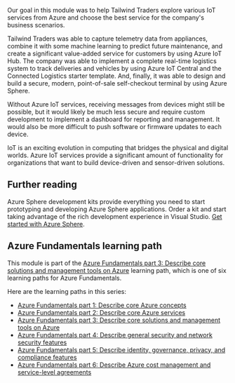 Our goal in this module was to help Tailwind Traders explore various IoT services from Azure and choose the best service for the company's business scenarios.

Tailwind Traders was able to capture telemetry data from appliances, combine it with some machine learning to predict future maintenance, and create a significant value-added service for customers by using Azure IoT Hub.   The company was able to implement a complete real-time logistics system to track deliveries and vehicles by using Azure IoT Central and the Connected Logistics starter template.  And, finally, it was able to design and build a secure, modern, point-of-sale self-checkout terminal by using Azure Sphere.

Without Azure IoT services, receiving messages from devices might still be possible, but it would likely be much less secure and require custom development to implement a dashboard for reporting and management. It would also be more difficult to push software or firmware updates to each device.

IoT is an exciting evolution in computing that bridges the physical and digital worlds.  Azure IoT services provide a significant amount of functionality for organizations that want to build device-driven and sensor-driven solutions.

## Further reading

Azure Sphere development kits provide everything you need to start prototyping and developing Azure Sphere applications. Order a kit and start taking advantage of the rich development experience in Visual Studio.
[Get started with Azure Sphere](https://azure.microsoft.com/services/azure-sphere/get-started/).

## Azure Fundamentals learning path

This module is part of the [Azure Fundamentals part 3: Describe core solutions and management tools on Azure](/learn/paths/az-900-describe-core-solutions-management-tools-azure/?azure-portal=true) learning path, which is one of six learning paths for Azure Fundamentals.

Here are the learning paths in this series:

- [Azure Fundamentals part 1: Describe core Azure concepts](/learn/paths/az-900-describe-cloud-concepts/?azure-portal=true)
- [Azure Fundamentals part 2: Describe core Azure services](/learn/paths/az-900-describe-core-azure-services/?azure-portal=true)
- [Azure Fundamentals part 3: Describe core solutions and management tools on Azure](/learn/paths/az-900-describe-core-solutions-management-tools-azure/?azure-portal=true)
- [Azure Fundamentals part 4: Describe general security and network security features](/learn/paths/az-900-describe-general-security-network-security-features/?azure-portal=true)
- [Azure Fundamentals part 5: Describe identity, governance, privacy, and compliance features](/learn/paths/az-900-describe-identity-governance-privacy-compliance-features/?azure-portal=true)
- [Azure Fundamentals part 6: Describe Azure cost management and service-level agreements](/learn/paths/az-900-describe-azure-cost-management-service-level-agreements/?azure-portal=true)
